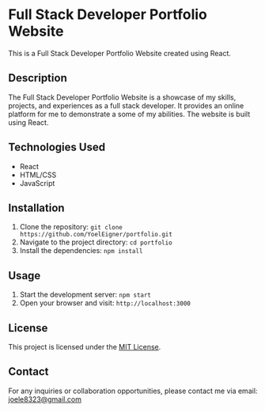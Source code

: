 # Full Stack Developer Portfolio Website

This is a Full Stack Developer Portfolio Website created using React.

## Description

The Full Stack Developer Portfolio Website is a showcase of my skills, projects, and experiences as a full stack developer. It provides an online platform for me to demonstrate a some of my abilities. The website is built using React.
## Technologies Used

- React
- HTML/CSS
- JavaScript

## Installation

1. Clone the repository: `git clone https://github.com/YoelEigner/portfolio.git`
2. Navigate to the project directory: `cd portfolio`
3. Install the dependencies: `npm install`

## Usage

1. Start the development server: `npm start`
2. Open your browser and visit: `http://localhost:3000`


## License

This project is licensed under the [MIT License](LICENSE).

## Contact

For any inquiries or collaboration opportunities, please contact me via email: [joele8323@gmail.com](mailto:joele8323@gmail.com)

